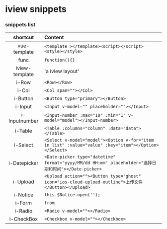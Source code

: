 # iview snippets



### snippets list

|  shortcut   | Content                                  |
| :---------: | :--------------------------------------- |
|  vue-template      | `<template ></template><script></script><style></style>` |
|    func     | `function(){}`                             |
| iview-template | 'a iview layout' |
|     i-Row     | `<Row></Row>`                              |
|     i-Col     | `<Col span=""></Col>`                      |
|   i-Button    | `<Button type="primary"></Button>`         |
|    i-Input    | `<Input v-model="" placeholder=""></Input>` |
| i-Inputnumber | `<Input-number :max="10" :min="1" v-model="model"></Input-number>` |
|    i-Table    | `<Table :columns="column" :data="data"></Table>` |
|   i-Select    | `<Select v-model="model"><Option v-for="item in list" :value="value" :key="item"></Option></Select>` |
| i-Datepicker  | `<Date-picker type="datetime" format="yyyy/MM/dd HH:mm" placeholder="选择日期和时间"></Date-picker>` |
|   i-Upload    | `<Upload action=""><Button type="ghost" icon="ios-cloud-upload-outline">上传文件</Button></Upload>` |
|   i-Notice   | `this.$Notice.open('');`                  |
|   i-Form   | `from`                  |
|   i-Radio   | `<Radio v-model=""></Radio>`                  |
|   i-CheckBox   | `<Checkbox v-model=""></Checkbox>`                  |
